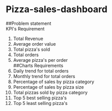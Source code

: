# Pizza-sales-dashboard
##Problem statement\
KPI's Requirement 
1. Total Revenue
2. Average order value
3. Total pizza's sold
4. Total orders
5. Average pizza's per order\
##Charts Requirements
1. Daily trend for total orders
2. Monthly trend for total orders
3. Percentage of sales by pizza category
4. Percentage of sales by pizza size
5. Total pizzas sold by pizza category
6. Top 5 best selling pizza's
7. Top 5 least selling pizza's
